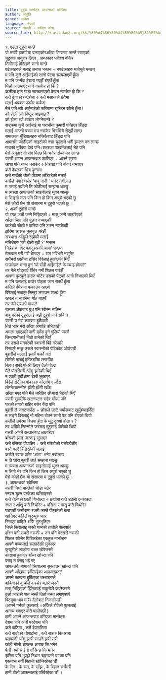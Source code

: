 ```yaml
---
title: टुहुरा मान्छेहरु आफन्तको खोजिमा
author: आहुति
genre: कविता
language: नेपाली
source: नेपाली - कविता कोश
source_link: http://kavitakosh.org/kk/%E0%A4%86%E0%A4%B9%E0%A5%81%E0%A4%A4%E0%A4%BF
---
```


१, एउटा टुहुरो मान्छे  
यो भर्खरै हातगोडा पलाएकोरआँखा सिमसार जस्तै रसाएको  
चुटुक्क अनुहार लिएर , अन्धकार भविश्य बोकेर  
तिमीलाई हेरिरहने सानो मान्छे  
पढेकाहरुले मलाई अनाथ भन्छन ÷ नपढेकाहरु भातेभुते भन्छन्  
म पनि कुनै आईमाईको सानो पेटमा सल्बलाएथेँ हुँला  
म पनि जन्मँदा ईशारा गएझैँ रोएथेँ हुँला  
घिच्रो आठयाएर मार्न नसकेर हो कि ?  
कलीला हात गोडा सलबलाएको देखन नसकेर हो कि ?  
कतै ढुंगाको गब्देरोमा ÷ कतै मसानको छेवैमा  
मलाई थपक्क फालेर फर्कदा  
मैले पनि त्यो आईमाईको फरियामा झुन्डिन खोजे हुँला !  
को होली त्यो निष्ठुर आइमाइ ?  
को होला त्यो लाचार लोग्नेमान्छे ?  
सड्कमा कुनै आईमाई या घरानीया कुमारी पन्छिएर हिँड्दा  
मलाई आफ्नो बच्चा भन्न नसकेर भित्रभित्रै रोएझैँ लाग्छ  
समाजका भुँडिवालहरु नजिकैबाट हिँड्दा पनि  
आमासँग जोडीएको नाइटोको नसा चुडाल्ने भनी झम्टन मन लाग्छ  
गाउको मुखिया देखे पनि÷शहरका पाखन्डिलाई भेटे पनि  
मेरो अनुहार यो संग मिल्छ कि भनेर दाँज्न मन लाग्छ  
यसरी आफ्न आफन्तबाट फालिएर ÷ आफ्नै सुरमा  
आशा पनि थाम्न नसकेर ÷ निराशा पनि बोक्न नभ्याएर  
कतै देवलको भित्र कुनामा  
कतै गाउँको थोत्रो पौवामा लडिरहेको मलाई  
कसैले चेपारे घसेर 'बाबु नानी ' भनेर नबोलाउ  
म मलाई फ्याँक्ने ति जोडीलाई सम्झना थाल्छु  
म त्यस्ता आफन्तको साइनोलाई थुक्न थाल्छु  
म सिङ्गो भएर पनि किन हो किन अपुरो भएको छु  
मेरो कोही छैन यो संसारमा म टुहुरो भएको छु ।  
२, अर्को टुहोरो मान्छे  
यो रगत जती जम्मै निख्रिएको ÷ मासु जम्मै चाउरिएको  
आँखा चिप्रा पनि पुछन नभ्याएकी  
फाटेको चोलो र फरिया पनि टाल्न नसकेकी  
झरिमा सारुङ चुलचुल गरेझैँ  
सत्रधारा आँशुले रुझेकी मलाई  
नचिन्नेहरु 'को होली बुढी ?' भन्छन  
चिन्नेहारु 'विर बहादुरअकी आमा' भन्छन  
मेलापात गरी गरी बेसाएर ÷ रात भरिभरी नसुतेर  
सधैंभरी छातीमा टाँसेर विरेलाई हुर्काएकी थिएँ  
गाउलेहरु भन्दा हुन 'यो राँडी आईमाईले के ख्वाइ होला?'  
तर मैले घोट्ताप्रे पिँधेर गर्मी शितल पारेझैँ  
आफ्ना कुरकुरे हाढरु घोटेर उसको पेट्को आगो निभाएको थिएँ  
म पनि उसलाई छाडेर पोइला जान सक्थेँ हुँला  
कतिले पँधेरामा फकाउन आएथे  
विरेलाई रुवाएर सिन्दुर लगाउन सक्थे हुँला  
रहरले त सपनिमा गीत गाएथेँ  
तर मैले उसको मायाले  
उसका ओठबाट दुध पनि खोस्न सकिन  
बाबु मरेको टुहुरोलाई अझै टुहुरो पार्न सकिन  
यसरी उ मेरो काखमा हुर्केपछी  
तिघ्रे भएर मेरो आँखा अगाडि उभिएपछी  
अमला खाएपछी पानी खाँदा हुने गुलियो जस्तै  
जिन्दगानीलाई मिठो ठानेको थिएँ  
तर उसले मनपरेकी स्वास्नी बिहे गरेपछी  
रिसाएरै भन्छु उसले स्वास्नीको पेटिकोट ओडेपछी  
बुहारीले मल्लाई झर्को फर्को गर्दा  
छोरोले मलाई हप्किदप्कि लगाउँदा  
बिहान सबेरै पोतरी लिएर दैलो पोत्दा  
मैले पोतरीभरी आँशु झारेकी थिएँ  
म एउटी बुढीआमा देखी लुकाएर  
बिरेले रोटीका पोकाहरु कोठाभित्र लाँदा  
लोग्नेस्वास्नीले हाँसी हाँसी खाँदा  
आँखा भएर पनि मैले चारैतिर अँध्यारो भेटेको थिएँ  
यसरी बुहारीकै खटनपटन सहेर बाँच्दा पनि  
घरको तगारो बाहिर बसेर रुँदा पनि  
बुहारी ले जगट्याउँदा ÷ छोराले उल्टै भर्याङबाट खुर्मु¥याइदिँदा  
म सङ्गै विरेलाई नौ महिना बोक्ने सानो पेट पनि रोएको थियो  
कलीलै उमेरमा बिधवा हुँदा के मुटु दुख्यो होला र ?  
तर अहिले सिस्नोले जस्ताइ मुटुलाई पोलेको थियो  
यसरी आफ्नै सन्तानबाट लछारिएर  
बाँसको झाङ जस्ताइ सुसाएर  
कतै बेसिको पौवातिर ÷ कतै गोरेटोको गल्छेडोतीर  
बस्दै बस्दै हिँडिरहेकी मलाई  
कसैले स्वाङ पारेर 'आमा' भनेर नबोलाउ  
म ति छोरा बुहारी लाई सम्झना थाल्छु  
म त्यस्ता आफन्तको साइनोलाई थुक्न थाल्छु  
म सिंगो भेर पनि किन हो किन अपुरो भएको छु  
मेरो कोही छैन यो संसारमा म टुहुरो भएको छु ।  
३, आफन्तको खोजिमा  
यसरी निर्धा मान्छेको घोडा चढेर  
रनबन डुल्न पल्केका ब्वाँसाहरुले  
कतै चेलीको छाती गिजोल्दा ÷ छाप्रोमा कतै डढेलो दन्काउदा  
रगत र आँशु कतै निचोरेर ÷ पसिना र मासु कतै चिथोरेर  
घटघटी कचौरामा रक्सी जस्तै पीइरहेको बेला  
आत्तिएर कहिले थुरुथुरु भएर  
रिसाएर कहिले आँफै भुतभुतिएर  
चिप्ले किरालाई जस्तै घामको तातोले पोलेपछी  
हाँस्न पनी राम्ररी नसकी ÷ रुन पनि बेस्सरी नसकी  
शितल खोजेर घिस्रिरहेका एकहुल मान्छेहरु  
आफ्नै बच्चालाई सलहदेखी लुकाएर  
कुखुरीले जाडोमा चल्ल छोपेजस्तै  
काखमा हुर्काएर बाँच्न खोज्दा पनि  
पराइ त पराइ भई गए  
आफन्तकै मायाको सियालमा सुस्ताउन खोज्दा पनि  
आफ्नै आँखामा हाँसिरहेका आफन्तहरुले  
आफ्नै काखमा हुर्किएका बच्चाहरुले  
बाबियोको कुचोले कस्सेर बढारे जस्तै  
मासु निख्रिएको झिँगालाई माकुरोले फालेजस्तै  
ठुलो जाइको पात जस्तै तितो बचन लगाएपछी  
पिठ्युमा धाप मारेर दैलोबाट निकालेपछी  
(आफ्नै गर्भको फुललाई ÷आँफैले रोपेको फुललाई  
अनाथ बनाएर कतै फालेपछी )  
हामी आफ्नै आफन्तबाट ठगिएका मान्छेहरु  
देशमा पनि अनी परदेशमा पनि  
कतै पाटिमा , कतै देउरालिमा  
कतै बाटोको चौबाटोमा , कतै सडक किनरामा  
पलपल्ती आँशु झारी साउने झरी सरी  
कोही नौलो आफन्त आउछ कि भनेर  
फेरी नयाँ साईनो गाँसिन्छ कि भनेर  
झरिमा पनि भुपट्टो निधार चहराउने घाममा पनि  
एकनास नयाँँ बिहानी खोजिरहेका छौँ  
के दिन , के रात, के साँझ , के बिहान सधैंँभरी  
हामी बौलो आफन्तलाई पर्खिरहेका छौं ।
